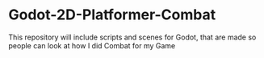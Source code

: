 # Godot-2D-Platformer-Combat
This repository will include scripts and scenes for Godot, that are made so people can look at how I did Combat for my Game

